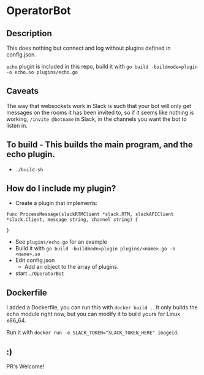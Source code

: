 # OperatorBot

## Description
This does nothing but connect and log without plugins defined in config.json.

`echo` plugin is included in this repo, build it with `go build -buildmode=plugin -o echo.so plugins/echo.go`

## Caveats
The way that websockets work in Slack is such that your bot will only get
messages on the rooms it has been invited to, so if it seems like nothing is
working, `/invite @botname` in Slack, in the channels you want the bot to listen
in.


## To build - This builds the main program, and the echo plugin.
* `./build.sh` 

## How do I include my plugin?
* Create a plugin that implements:
```golang
func ProcessMessage(slackRTMClient *slack.RTM, slackAPIClient *slack.Client, message string, channel string) {

}
```
  * See `plugins/echo.go` for an example
* Build it with `go build -buildmode=plugin plugins/<name>.go -o <name>.so`
* Edit config.json
  * Add an object to the array of plugins. 
* start `./OperatorBot`

## Dockerfile
I added a Dockerfile, you can run this with `docker build .`.  It only builds
the echo module right now, but you can modify it to build yours for Linux
x86_64.

Run it with `docker run -e SLACK_TOKEN="SLACK_TOKEN_HERE" imageid`.

## :)
PR's Welcome!
